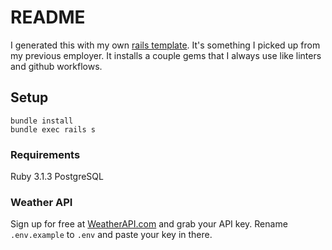 # README

I generated this with my own [rails template](https://github.com/RyanSnodgrass/personal-rails-template). It's something I picked up from my previous employer. It installs a couple gems that I always use like linters and github workflows.

## Setup

```
bundle install
bundle exec rails s
```

### Requirements
Ruby 3.1.3
PostgreSQL

### Weather API
Sign up for free at [WeatherAPI.com](https://www.weatherapi.com/) and grab your API key. Rename `.env.example` to `.env` and paste your key in there.
